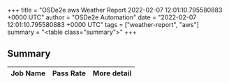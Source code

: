 +++
title = "OSDe2e aws Weather Report 2022-02-07 12:01:10.795580883 +0000 UTC"
author = "OSDe2e Automation"
date = "2022-02-07 12:01:10.795580883 +0000 UTC"
tags = ["weather-report", "aws"]
summary = "<table class=\"summary\"></table>"
+++
## Summary

| Job Name | Pass Rate | More detail |
|----------|-----------|-------------|




